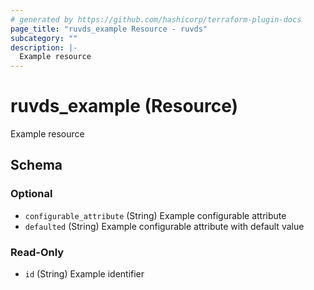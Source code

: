 ```yaml
---
# generated by https://github.com/hashicorp/terraform-plugin-docs
page_title: "ruvds_example Resource - ruvds"
subcategory: ""
description: |-
  Example resource
---
```


# ruvds_example (Resource)

Example resource



<!-- schema generated by tfplugindocs -->
## Schema

### Optional

- `configurable_attribute` (String) Example configurable attribute
- `defaulted` (String) Example configurable attribute with default value

### Read-Only

- `id` (String) Example identifier
